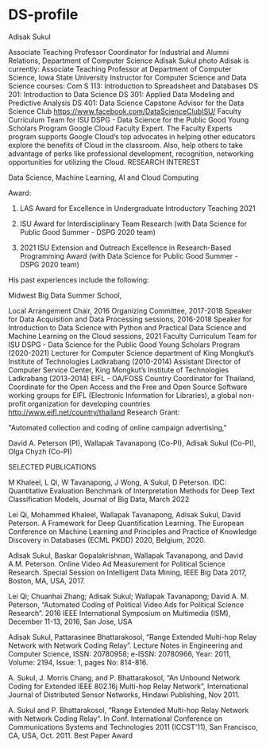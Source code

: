 # DS-profile

Adisak Sukul

Associate Teaching Professor
Coordinator for Industrial and Alumni Relations, Department of Computer Science 
Adisak Sukul photo
Adisak is currently:
Associate Teaching Professor at Department of Computer Science, Iowa State University
Instructor for Computer Science and Data Science courses:
Com S 113: Introduction to Spreadsheet and Databases
DS 201: Introduction to Data Science
DS 301: Applied Data Modeling and Predictive Analysis
DS 401: Data Science Capstone 
Advisor for the Data Science Club https://www.facebook.com/DataScienceClubISU/
Faculty Curriculum Team for ISU DSPG - Data Science for the Public Good Young Scholars Program
Google Cloud Faculty Expert. 
The Faculty Experts program supports Google Cloud’s top advocates in helping other educators explore the benefits of Cloud in the classroom. Also, help others to take advantage of perks like professional development, recognition, networking opportunities for utilizing the Cloud.
RESEARCH INTEREST

Data Science, Machine Learning, AI and Cloud Computing

Award:

1. LAS Award for Excellence in Undergraduate Introductory Teaching 2021

2. ISU Award for Interdisciplinary Team Research (with Data Science for Public Good Summer - DSPG 2020 team)

3. 2021 ISU Extension and Outreach Excellence in Research-Based Programming Award (with Data Science for Public Good Summer - DSPG 2020 team)

 

His past experiences include the following:

Midwest Big Data Summer School,

Local Arrangement Chair, 2016
Organizing Committee, 2017-2018
Speaker for Data Acquisition and Data Processing sessions, 2016-2018
Speaker for Introduction to Data Science with Python and Practical Data Science and Machine Learning on the Cloud sessions, 2021
Faculty Curriculum Team for ISU DSPG - Data Science for the Public Good Young Scholars Program (2020-2021)
Lecturer for Computer Science department of King Mongkut’s Institute of Technologies Ladkrabang (2010-2014)
Assistant Director of Computer Service Center, King Mongkut’s Institute of Technologies Ladkrabang (2013-2014)
EIFL - OA/FOSS Country Coordinator for Thailand, Coordinate for the Open Access and the Free and Open Source Software working groups for EIFL (Electronic Information for Libraries), a global non-profit organization for developing countries http://www.eifl.net/country/thailand
Research Grant:

"Automated collection and coding of online campaign advertising,"  

David A. Peterson (PI), Wallapak Tavanapong (Co-PI), Adisak Sukul (Co-PI), Olga Chyzh (Co-PI)

SELECTED PUBLICATIONS

M Khaleel, L Qi, W Tavanapong, J Wong, A Sukul, D Peterson. IDC: Quantitative Evaluation Benchmark of Interpretation Methods for Deep Text Classification Models, Journal of Big Data, March 2022

Lei Qi, Mohammed Khaleel, Wallapak Tavanapong, Adisak Sukul, David Peterson. A Framework for Deep Quantification Learning. The European Conference on Machine Learning and Principles and Practice of Knowledge Discovery in Databases (ECML PKDD) 2020, Belgium, 2020.

Adisak Sukul, Baskar Gopalakrishnan, Wallapak Tavanapong, and David A.M. Peterson. Online Video Ad Measurement for Political Science Research. Special Session on Intelligent Data Mining, IEEE Big Data 2017, Boston, MA, USA, 2017.

Lei Qi; Chuanhai Zhang; Adisak Sukul; Wallapak Tavanapong; David A. M. Peterson, “Automated Coding of Political Video Ads for Political Science Research”. 2016 IEEE International Symposium on Multimedia (ISM), December 11-13, 2016, San Jose, USA

Adisak Sukul, Pattarasinee Bhattarakosol, “Range Extended Multi-hop Relay Network with Network Coding Relay”. Lecture Notes in Engineering and Computer Science, ISSN: 20780958; e-ISSN: 20780966, Year: 2011, Volume: 2194, Issue: 1, pages No: 814-816.

A. Sukul, J. Morris Chang, and P. Bhattarakosol, “An Unbound Network Coding for Extended IEEE 802.16j Multi-hop Relay Network”, International Journal of Distributed Sensor Networks, Hindawi Publishing, Nov 2011.

A. Sukul and P. Bhattarakosol, “Range Extended Multi-hop Relay Network with Network Coding Relay”. In Conf. International Conference on Communications Systems and Technologies 2011 (ICCST'11), San Francisco, CA, USA, Oct. 2011. Best Paper Award

